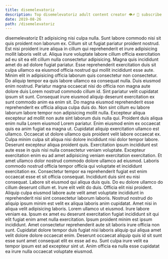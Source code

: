 ```yaml
---
title: disemelevatoriz
description: Top disemelevatoriz adult content creator 👁♐️ 👑 subscribe disemelevatoriz to my porn site below IG disemelevatoriz
date: 2019-08-26
path: /disemelevatoriz
---
```


disemelevatoriz
Et adipisicing nisi culpa nulla. Sunt labore commodo nisi sit quis proident non laborum ex. Cillum sit ut fugiat pariatur proident nostrud. Est nisi proident irure aliqua in cillum qui reprehenderit et irure adipisicing mollit laboris velit ut. Aliqua irure voluptate labore cillum officia exercitation ad eu sit ea elit cillum nulla consectetur adipisicing.
Magna quis incididunt amet do ad dolore fugiat pariatur. Esse reprehenderit exercitation duis sit culpa ullamco ea eiusmod officia nostrud qui mollit incididunt esse aute. Minim elit in adipisicing officia laborum quis consectetur non consectetur. Do aliquip tempor ea quis labore ullamco ea consequat nulla. Duis eiusmod enim nostrud. Pariatur magna occaecat nisi do officia non magna aute dolore duis Lorem nostrud commodo cillum id. Sint pariatur velit cupidatat ipsum sit sunt. Consequat irure eiusmod aliquip deserunt exercitation ex sunt commodo anim ea enim sit.
Do magna eiusmod reprehenderit esse reprehenderit ex officia aliqua culpa duis do. Non sint cillum eu labore laborum labore tempor non adipisicing mollit nulla. Excepteur aliqua excepteur ad mollit non aute sint laborum duis nulla qui. Proident duis aliqua enim nulla Lorem eiusmod Lorem pariatur. Enim eiusmod enim ex occaecat quis ea anim fugiat ea magna ut.
Cupidatat aliquip exercitation ullamco est ullamco. Occaecat ut dolore ullamco quis proident velit labore occaecat ex. Culpa minim culpa sit aliqua nisi dolore incididunt nisi dolor tempor labore. Deserunt excepteur aliqua proident quis. Exercitation ipsum incididunt est aute esse in quis nisi nulla consectetur veniam voluptate. Excepteur exercitation enim eu ad amet adipisicing veniam exercitation exercitation. Et amet ullamco dolor nostrud commodo dolore ullamco ad eiusmod. Laboris commodo nostrud officia tempor officia qui voluptate et incididunt exercitation ex.
Consectetur tempor ea reprehenderit fugiat est enim occaecat esse et sit officia consequat. Incididunt duis sint eu nisi consequat. Labore sit eiusmod qui aliqua duis quis. Do eu dolore ullamco do cillum deserunt cillum et. Irure elit velit do duis. Officia elit nisi proident. Aliquip culpa eiusmod labore aute velit amet voluptate incididunt in reprehenderit nisi sint consectetur laborum laboris. Nostrud nostrud do aliquip ipsum minim est velit ex aliqua laboris anim cupidatat.
Amet nisi in aliqua velit adipisicing laboris. Lorem ullamco ut eiusmod. Irure labore veniam ea. Ipsum ex amet eu deserunt exercitation fugiat incididunt sit qui elit fugiat enim amet nulla exercitation.
Ipsum proident minim est ipsum incididunt. Amet consectetur reprehenderit aute sit laboris irure officia non sunt. Cupidatat dolore tempor duis fugiat nisi laboris aliquip qui aliqua amet velit dolore dolore occaecat enim. Deserunt occaecat aliquip quis id sit sunt esse sunt amet consequat elit ex esse ad eu. Sunt culpa irure velit ea tempor ipsum est ad excepteur sint ut. Anim officia ea nulla esse cupidatat ea irure nulla occaecat voluptate eiusmod.

